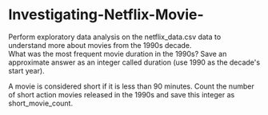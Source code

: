 # Investigating-Netflix-Movie-
Perform exploratory data analysis on the netflix_data.csv data to understand more about movies from the 1990s decade.  
What was the most frequent movie duration in the 1990s? Save an approximate answer as an integer called duration (use 1990 as the decade's start year).

A movie is considered short if it is less than 90 minutes. Count the number of short action movies released in the 1990s and save this integer as short_movie_count.
